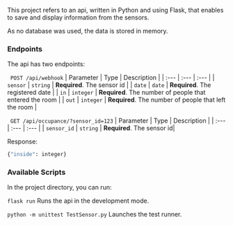 This project refers to an api, written in Python and using Flask, that enables to save and display information from the sensors.


As no database was used, the data is stored in memory.



### Endpoints
The api has two endpoints:

``` POST /api/webhook```
| Parameter | Type | Description |
| :--- | :--- | :--- |
| `sensor` | `string` | **Required**. The sensor id |
| `date` | `date` | **Required**. The registered date |
| `in` | `integer` | **Required**. The number of people that entered the room  |
| `out` | `integer` | **Required**. The number of people that left the room |



``` GET /api/occupance/?sensor_id=123```
| Parameter | Type | Description |
| :--- | :--- | :--- |
| `sensor_id` | `string` | **Required**. The sensor id|

Response: 
```sh 
{"inside": integer}
```


### Available Scripts

In the project directory, you can run:

`flask run`
Runs the api in the development mode.

`python -m unittest TestSensor.py`
Launches the test runner.


